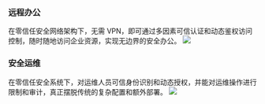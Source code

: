 ### 远程办公
在零信任安全网络架构下，无需 VPN，即可通过多因素可信认证和动态鉴权访问控制，随时随地访问企业资源，实现无边界的安全办公。
![](https://main.qcloudimg.com/raw/02419a81bcaecf1d356ff021ec108a25.png)

### 安全运维
在零信任安全系统下，对运维人员可信身份识别和动态授权，并能对运维操作进行限制和审计，真正摆脱传统的复杂配置和额外部署。
![](https://main.qcloudimg.com/raw/9a97f4812527bf368e4776f19b6c7a30.png)